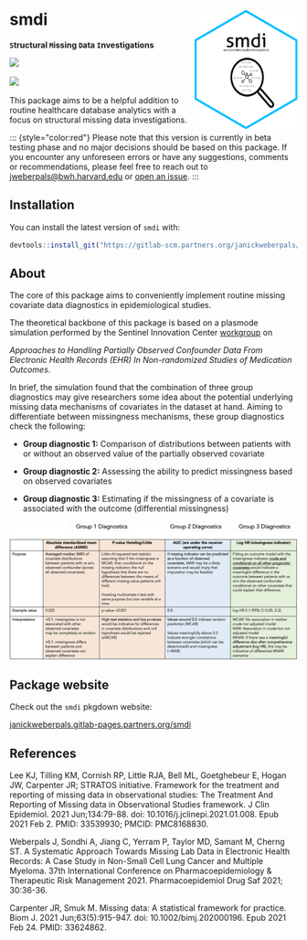 # smdi <img src="./man/figures/smdi_hexagon.png" align="right" width="180"/>

**`S`tructural `M`issing `D`ata `I`nvestigations**

[![](https://cranlogs.r-pkg.org/badges/smdi)](https://cran.rstudio.com/web/packages/smdi/index.html)

![](https://gitlab.partners.org/janickweberpals/smdi/badges/master/pipeline.svg)

This package aims to be a helpful addition to routine healthcare database analytics with a focus on structural missing data investigations.

::: {style="color:red"}
Please note that this version is currently in beta testing phase and no major decisions should be based on this package. If you encounter any unforeseen errors or have any suggestions, comments or recommendations, please feel free to reach out to [jweberpals\@bwh.harvard.edu](mailto:jweberpals@bwh.harvard.edu) or [open an issue](https://gitlab.partners.org/janickweberpals/smdi/-/issues).
:::

## Installation

You can install the latest version of `smdi` with:

``` r
devtools::install_git("https://gitlab-scm.partners.org/janickweberpals/smdi.git")
```

## About

The core of this package aims to conveniently implement routine missing covariate data diagnostics in epidemiological studies.

The theoretical backbone of this package is based on a plasmode simulation performed by the Sentinel Innovation Center [workgroup](https://www.sentinelinitiative.org/methods-data-tools/methods/approaches-handling-partially-observed-confounder-data-electronic-health) on

*Approaches to Handling Partially Observed Confounder Data From Electronic Health Records (EHR) In Non-randomized Studies of Medication Outcomes*.

In brief, the simulation found that the combination of three group diagnostics may give researchers some idea about the potential underlying missing data mechanisms of covariates in the dataset at hand. Aiming to differentiate between missingness mechanisms, these group diagnostics check the following:

-   **Group diagnostic 1:** Comparison of distributions between patients with or without an observed value of the partially observed covariate

-   **Group diagnostic 2:** Assessing the ability to predict missingness based on observed covariates

-   **Group diagnostic 3:** Estimating if the missingness of a covariate is associated with the outcome (differential missingness)

![Table. Overview three group diagnostics](./vignettes/smdi_diagnose_table.png)

## Package website

Check out the `smdi` pkgdown website:

[janickweberpals.gitlab-pages.partners.org/smdi](https://janickweberpals.gitlab-pages.partners.org/smdi)

## References

Lee KJ, Tilling KM, Cornish RP, Little RJA, Bell ML, Goetghebeur E, Hogan JW, Carpenter JR; STRATOS initiative. Framework for the treatment and reporting of missing data in observational studies: The Treatment And Reporting of Missing data in Observational Studies framework. J Clin Epidemiol. 2021 Jun;134:79-88. doi: 10.1016/j.jclinepi.2021.01.008. Epub 2021 Feb 2. PMID: 33539930; PMCID: PMC8168830.

Weberpals J, Sondhi A, Jiang C, Yerram P, Taylor MD, Samant M, Cherng ST. A Systematic Approach Towards Missing Lab Data in Electronic Health Records: A Case Study in Non-Small Cell Lung Cancer and Multiple Myeloma. 37th International Conference on Pharmacoepidemiology & Therapeutic Risk Management 2021. Pharmacoepidemiol Drug Saf 2021; 30:36-36.

Carpenter JR, Smuk M. Missing data: A statistical framework for practice. Biom J. 2021 Jun;63(5):915-947. doi: 10.1002/bimj.202000196. Epub 2021 Feb 24. PMID: 33624862.
